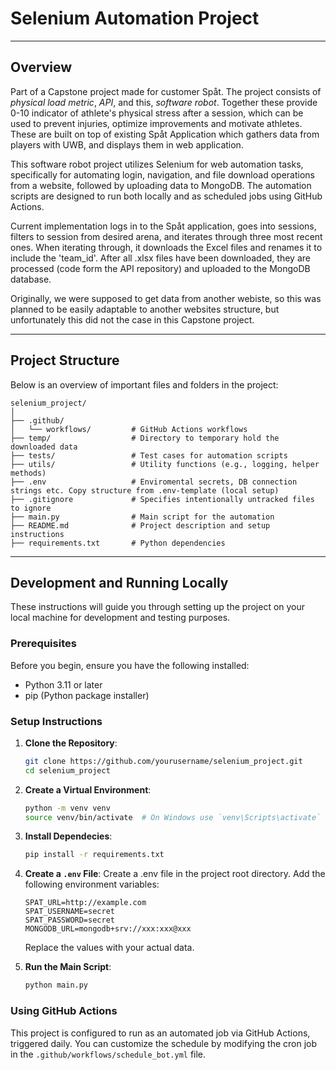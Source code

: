 # Selenium Automation Project

---

## Overview

Part of a Capstone project made for customer Spåt. The project consists of *physical load metric*, *API*, and this, *software robot*. Together these provide 0-10 indicator of athlete's physical stress after a session, which can be used to prevent injuries, optimize improvements and motivate athletes. These are built on top of existing Spåt Application which gathers data from players with UWB, and displays them in web application. 

This software robot project utilizes Selenium for web automation tasks, specifically for automating login, navigation, and file download operations from a website, followed by uploading data to MongoDB. The automation scripts are designed to run both locally and as scheduled jobs using GitHub Actions.

Current implementation logs in to the Spåt application, goes into sessions, filters to session from desired arena, and iterates through three most recent ones. When iterating through, it downloads the Excel files and renames it to include the 'team_id'. After all .xlsx files have been downloaded, they are processed (code form the API repository) and uploaded to the MongoDB database. 

Originally, we were supposed to get data from another webiste, so this was planned to be easily adaptable to another websites structure, but unfortunately this did not the case in this Capstone project.

---

## Project Structure
Below is an overview of important files and folders in the project:
```plaintext
selenium_project/
│
├── .github/
│   └── workflows/         # GitHub Actions workflows
├── temp/                  # Directory to temporary hold the downloaded data
├── tests/                 # Test cases for automation scripts
├── utils/                 # Utility functions (e.g., logging, helper methods)
├── .env                   # Enviromental secrets, DB connection strings etc. Copy structure from .env-template (local setup)
├── .gitignore             # Specifies intentionally untracked files to ignore
├── main.py                # Main script for the automation
├── README.md              # Project description and setup instructions
├── requirements.txt       # Python dependencies
````

---

## Development and Running Locally

These instructions will guide you through setting up the project on your local machine for development and testing purposes.

### Prerequisites

Before you begin, ensure you have the following installed:
- Python 3.11 or later
- pip (Python package installer)

### Setup Instructions

1. **Clone the Repository**:
    ```bash
    git clone https://github.com/yourusername/selenium_project.git
    cd selenium_project
    ```

2. **Create a Virtual Environment**:
    ```bash
    python -m venv venv
    source venv/bin/activate  # On Windows use `venv\Scripts\activate`
    ```
    
3. **Install Dependecies**:
    ```bash
    pip install -r requirements.txt
    ```
    
4. **Create a `.env` File**:
    Create a .env file in the project root directory. Add the following environment variables:
    ```plaintext
    SPAT_URL=http://example.com
    SPAT_USERNAME=secret
    SPAT_PASSWORD=secret
    MONGODB_URL=mongodb+srv://xxx:xxx@xxx
    ```
    Replace the values with your actual data.
   
5. **Run the Main Script**:
    ```bash
    python main.py
    ```

### Using GitHub Actions
This project is configured to run as an automated job via GitHub Actions, triggered daily. You can customize the schedule by modifying the cron job in the `.github/workflows/schedule_bot.yml` file.



